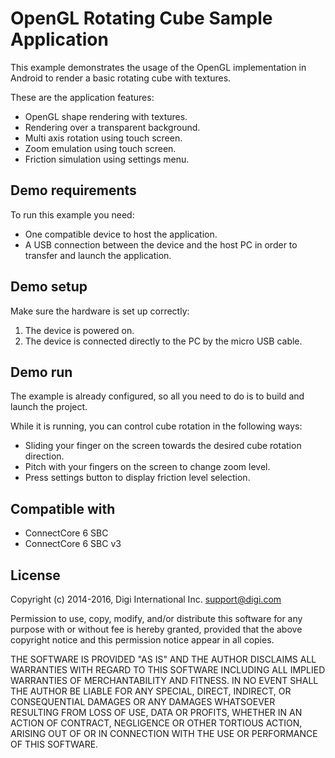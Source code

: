 OpenGL Rotating Cube Sample Application
=======================================

This example demonstrates the usage of the OpenGL implementation in Android to
render a basic rotating cube with textures.

These are the application features:

 * OpenGL shape rendering with textures.
 * Rendering over a transparent background.
 * Multi axis rotation using touch screen.
 * Zoom emulation using touch screen.
 * Friction simulation using settings menu.

Demo requirements
-----------------

To run this example you need:

* One compatible device to host the application.
* A USB connection between the device and the host PC in order to transfer and
  launch the application.

Demo setup
----------

Make sure the hardware is set up correctly:

1. The device is powered on.
2. The device is connected directly to the PC by the micro USB cable.

Demo run
--------

The example is already configured, so all you need to do is to build and 
launch the project.
  
While it is running, you can control cube rotation in the following ways:

* Sliding your finger on the screen towards the desired cube rotation direction.
* Pitch with your fingers on the screen to change zoom level.
* Press settings button to display friction level selection.

Compatible with
---------------

* ConnectCore 6 SBC
* ConnectCore 6 SBC v3

License
-------

Copyright (c) 2014-2016, Digi International Inc. <support@digi.com>

Permission to use, copy, modify, and/or distribute this software for any
purpose with or without fee is hereby granted, provided that the above
copyright notice and this permission notice appear in all copies.

THE SOFTWARE IS PROVIDED "AS IS" AND THE AUTHOR DISCLAIMS ALL WARRANTIES
WITH REGARD TO THIS SOFTWARE INCLUDING ALL IMPLIED WARRANTIES OF
MERCHANTABILITY AND FITNESS. IN NO EVENT SHALL THE AUTHOR BE LIABLE FOR
ANY SPECIAL, DIRECT, INDIRECT, OR CONSEQUENTIAL DAMAGES OR ANY DAMAGES
WHATSOEVER RESULTING FROM LOSS OF USE, DATA OR PROFITS, WHETHER IN AN
ACTION OF CONTRACT, NEGLIGENCE OR OTHER TORTIOUS ACTION, ARISING OUT OF
OR IN CONNECTION WITH THE USE OR PERFORMANCE OF THIS SOFTWARE.